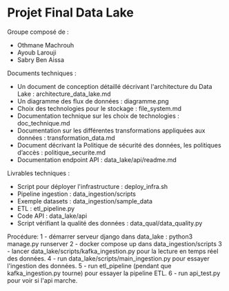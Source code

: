 # Projet Final Data Lake

Groupe composé de : 
- Othmane Machrouh
- Ayoub Larouji
- Sabry Ben Aissa


Documents techniques : 
- Un document de conception détaillé décrivant l'architecture du Data Lake : architecture_data_lake.md
- Un diagramme des flux de données : diagramme.png
- Choix des technologies pour le stockage : file_system.md
- Documentation technique sur les choix de technologies : doc_technique.md
- Documentation sur les différentes transformations appliquées aux données : transformation_data.md
- Document décrivant la Politique de sécurité des données, les politiques d’accès : politique_securite.md
- Documentation endpoint API : data_lake/api/readme.md

Livrables techniques : 
- Script pour déployer l'infrastructure : deploy_infra.sh
- Pipeline ingestion : data_ingestion/scripts
- Exemple datasets : data_ingestion/sample_data
- ETL : etl_pipeline.py
- Code API : data_lake/api
- Script vérifiant la qualité des données : data_qual/data_quality.py

Procédure: 
1 - démarrer serveur django dans data_lake : python3 manage.py runserver 
2 - docker compose up dans data_ingestion/scripts
3 - lancer data_lake/scripts/kafka_ingestion.py pour la lecture en temps réel des données.
4 - run data_lake/scripts/main_ingestion.py pour essayer l'ingestion des données.
5 - run etl_pipeline (pendant que kafka_ingestion.py tourne) pour essayer la pipeline ETL.
6 - run api_test.py pour voir si l'api marche. 
